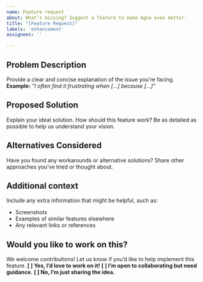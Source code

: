 ```yaml
---
name: Feature request
about: What’s missing? Suggest a feature to make Agno even better.
title: "[Feature Request]"
labels: 'enhancement'
assignees: ''

---
```


## Problem Description
Provide a clear and concise explanation of the issue you're facing.
**Example:** *"I often find it frustrating when [...] because [...]”*

## Proposed Solution
Explain your ideal solution. How should this feature work?
Be as detailed as possible to help us understand your vision.

## Alternatives Considered
Have you found any workarounds or alternative solutions?
Share other approaches you've tried or thought about.

## Additional context
Include any extra information that might be helpful, such as:
- Screenshots
- Examples of similar features elsewhere
- Any relevant links or references

## Would you like to work on this?
We welcome contributions! Let us know if you’d like to help implement this feature.
**[ ] Yes, I’d love to work on it!**
**[ ] I’m open to collaborating but need guidance.**
**[ ] No, I’m just sharing the idea.**

